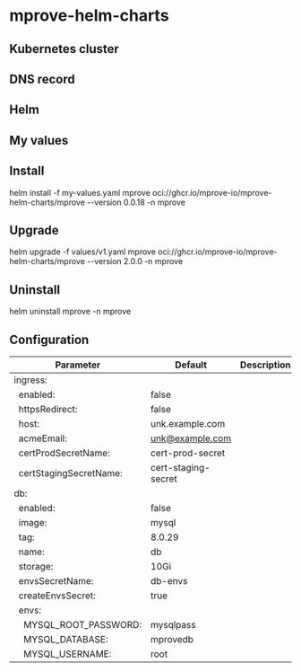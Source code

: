 # mprove-helm-charts

## Kubernetes cluster

## DNS record

## Helm

## My values

## Install

helm install -f my-values.yaml mprove oci://ghcr.io/mprove-io/mprove-helm-charts/mprove --version 0.0.18 -n mprove

## Upgrade

helm upgrade -f values/v1.yaml mprove oci://ghcr.io/mprove-io/mprove-helm-charts/mprove --version 2.0.0 -n mprove

## Uninstall

helm uninstall mprove -n mprove

## Configuration

| Parameter                                    | Default             | Description |
| -------------------------------------------- | ------------------- | ----------- |
| ingress:                                     |                     |             |
| &nbsp;&nbsp;enabled:                         | false               |             |
| &nbsp;&nbsp;httpsRedirect:                   | false               |             |
| &nbsp;&nbsp;host:                            | unk.example.com     |             |
| &nbsp;&nbsp;acmeEmail:                       | unk@example.com     |             |
| &nbsp;&nbsp;certProdSecretName:              | cert-prod-secret    |             |
| &nbsp;&nbsp;certStagingSecretName:           | cert-staging-secret |             |
| db:                                          |                     |             |
| &nbsp;&nbsp;enabled:                         | false               |             |
| &nbsp;&nbsp;image:                           | mysql               |             |
| &nbsp;&nbsp;tag:                             | 8.0.29              |             |
| &nbsp;&nbsp;name:                            | db                  |             |
| &nbsp;&nbsp;storage:                         | 10Gi                |             |
| &nbsp;&nbsp;envsSecretName:                  | db-envs             |             |
| &nbsp;&nbsp;createEnvsSecret:                | true                |             |
| &nbsp;&nbsp;envs:                            |                     |             |
| &nbsp;&nbsp;&nbsp;&nbsp;MYSQL_ROOT_PASSWORD: | mysqlpass           |             |
| &nbsp;&nbsp;&nbsp;&nbsp;MYSQL_DATABASE:      | mprovedb            |             |
| &nbsp;&nbsp;&nbsp;&nbsp;MYSQL_USERNAME:      | root                |             |